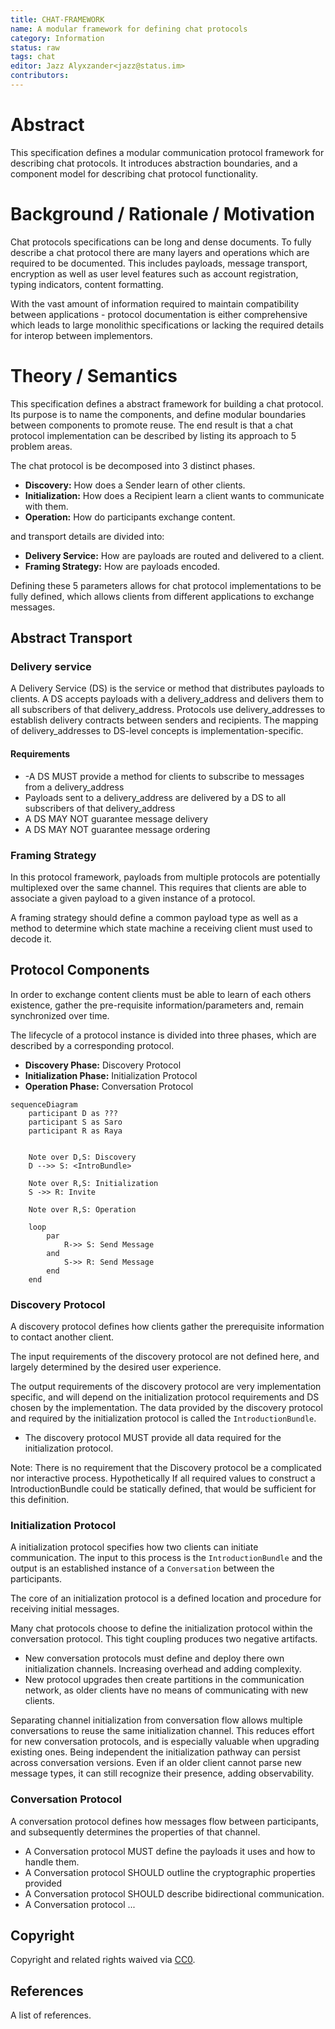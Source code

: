 ```yaml
---
title: CHAT-FRAMEWORK
name: A modular framework for defining chat protocols
category: Information
status: raw
tags: chat
editor: Jazz Alyxzander<jazz@status.im>
contributors:
---
```

# Abstract

This specification defines a modular communication protocol framework for describing chat protocols. It introduces abstraction boundaries, and a component model for describing chat protocol functionality.


# Background / Rationale / Motivation

Chat protocols specifications can be long and dense documents. To fully describe a chat protocol there are many layers and operations which are required to be documented. This includes payloads, message transport, encryption as well as user level features such as account registration, typing indicators, content formatting.

With the vast amount of information required to maintain compatibility between applications - protocol documentation is either comprehensive which leads to large monolithic specifications or lacking the required details for interop between implementors.

# Theory / Semantics

This specification defines a abstract framework for building a chat protocol. Its purpose is to name the components, and define modular boundaries between components to promote reuse. The end result is that a chat protocol implementation can be described by listing its approach to 5 problem areas.


The chat protocol is be decomposed into 3 distinct phases.

- **Discovery:** How does a Sender learn of other clients.
- **Initialization:** How does a Recipient learn a client wants to communicate with them.
- **Operation:** How do participants exchange content.

and transport details are divided into:

- **Delivery Service:** How are payloads are routed and delivered to a client.
- **Framing Strategy:** How are payloads encoded.

Defining these 5 parameters allows for chat protocol implementations to be fully defined, which allows clients from different applications to exchange messages.

## Abstract Transport

### Delivery service

A Delivery Service (DS) is the service or method that distributes payloads to clients. A DS accepts payloads with a delivery_address and delivers them to all subscribers of that delivery_address. Protocols use delivery_addresses to establish delivery contracts between senders and recipients. The mapping of delivery_addresses to DS-level concepts is implementation-specific.

#### Requirements

- -A DS MUST provide a method for clients to subscribe to messages from a delivery_address
- Payloads sent to a delivery_address are delivered by a DS to all subscribers of that delivery_address
- A DS MAY NOT guarantee message delivery
- A DS MAY NOT guarantee message ordering


### Framing Strategy

In this protocol framework, payloads from multiple protocols are potentially multiplexed over the same channel. This requires that clients are able to associate a given payload to a given instance of a protocol. 

A framing strategy should define a common payload type as well as a method to determine which state machine a receiving client must used to decode it.


## Protocol Components

In order to exchange content clients must be able to learn of each others existence, gather the pre-requisite information/parameters and, remain synchronized over time.

The lifecycle of a protocol instance is divided into three phases, which are described by a corresponding protocol.

- **Discovery Phase:** Discovery Protocol
- **Initialization Phase:** Initialization Protocol
- **Operation Phase:** Conversation Protocol

```mermaid
sequenceDiagram
    participant D as ???
    participant S as Saro
    participant R as Raya


    Note over D,S: Discovery
    D -->> S: <IntroBundle>

    Note over R,S: Initialization
    S ->> R: Invite

    Note over R,S: Operation

    loop
        par
            R->> S: Send Message
        and
            S->> R: Send Message
        end
    end
```



### Discovery Protocol

A discovery protocol defines how clients gather the prerequisite information to contact another client. 

The input requirements of the discovery protocol are not defined here, and largely determined by the desired user experience.

The output requirements of the discovery protocol are very implementation specific, and will depend on the initialization protocol requirements and DS chosen by the implementation. The data provided by the discovery protocol and required by the initialization protocol is called the `IntroductionBundle`. 

- The discovery protocol MUST provide all data required for the initialization protocol.

Note: There is no requirement that the Discovery protocol be a complicated nor interactive process. Hypothetically If all required values to construct a IntroductionBundle could be statically defined, that would be sufficient for this definition.

### Initialization Protocol

A initialization protocol specifies how two clients can initiate communication. The input to this process is the `IntroductionBundle` and the output is an established instance of a `Conversation` between the participants.

The core of an initialization protocol is a defined location and procedure for receiving initial messages.

Many chat protocols choose to define the initialization protocol within the conversation protocol. This tight coupling produces two negative artifacts. 
- New conversation protocols must define and deploy there own initialization channels. Increasing overhead and adding complexity.
- New protocol upgrades then create partitions in the communication network, as older clients have no means of communicating with new clients.

Separating channel initialization from conversation flow allows multiple conversations to reuse the same initialization channel. This reduces effort for new conversation protocols, and is especially valuable when upgrading existing ones. Being independent the initialization pathway can persist across conversation versions. Even if an older client cannot parse new message types, it can still recognize their presence, adding observability. 

### Conversation Protocol 

A conversation protocol defines how messages flow between participants, and subsequently determines the properties of that channel.

- A Conversation protocol MUST define the payloads it uses and how to handle them.
- A Conversation protocol SHOULD outline the cryptographic properties provided
- A Conversation protocol SHOULD describe bidirectional communication.
- A Conversation protocol ...

## Copyright

Copyright and related rights waived via [CC0](https://creativecommons.org/publicdomain/zero/1.0/).

## References

A list of references.
